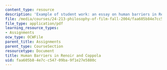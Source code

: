 ```yaml
---
content_type: resource
description: 'Example of student work: an essay on human barriers in Renoir and Coppola.'
file: /media/courses/24-213-philosophy-of-film-fall-2004/faa605b84e7cc54709ba9f1e27e5880c_renoir_cop_ppr.pdf
file_type: application/pdf
learning_resource_types:
- Assignments
ocw_type: OCWFile
parent_title: Assignments
parent_type: CourseSection
resourcetype: Document
title: Human Barriers in Renoir and Coppola
uid: faa605b8-4e7c-c547-09ba-9f1e27e5880c
---
```

